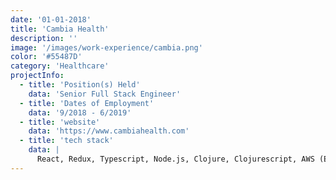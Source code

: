 ```yaml
---
date: '01-01-2018'
title: 'Cambia Health'
description: ''
image: '/images/work-experience/cambia.png'
color: '#55487D'
category: 'Healthcare'
projectInfo:
  - title: 'Position(s) Held'
    data: 'Senior Full Stack Engineer'
  - title: 'Dates of Employment'
    data: '9/2018 - 6/2019'
  - title: 'website'
    data: 'https://www.cambiahealth.com'
  - title: 'tech stack'
    data: |
      React, Redux, Typescript, Node.js, Clojure, Clojurescript, AWS (EC2, RDS / Aurora, S3, DynamoDB, Lambda, API Gateway)
---
```

